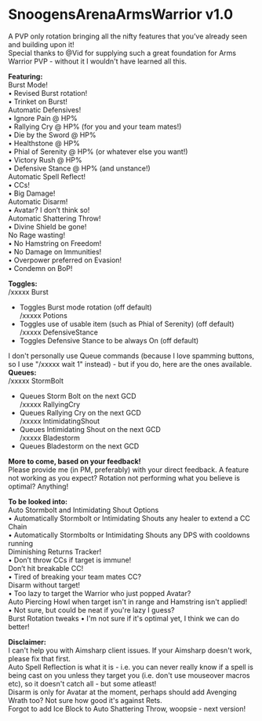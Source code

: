# SnoogensArenaArmsWarrior v1.0

A PVP only rotation bringing all the nifty features that you’ve already seen and building upon it!  
Special thanks to @Vid for supplying such a great foundation for Arms Warrior PVP - without it I wouldn't have learned all this.  

**Featuring:**  
Burst Mode!  
•	Revised Burst rotation!  
•	Trinket on Burst!  
Automatic Defensives!  
•	Ignore Pain @ HP%  
•	Rallying Cry @ HP% (for you and your team mates!)  
•	Die by the Sword @ HP%  
•	Healthstone @ HP%  
•	Phial of Serenity @ HP% (or whatever else you want!)  
•	Victory Rush @ HP%  
•	Defensive Stance @ HP% (and unstance!)  
Automatic Spell Reflect!  
•	CCs!  
•	Big Damage!  
Automatic Disarm!  
•	Avatar? I don’t think so!  
Automatic Shattering Throw!  
•	Divine Shield be gone!  
No Rage wasting!  
•	No Hamstring on Freedom!  
•	No Damage on Immunities!  
•	Overpower preferred on Evasion!  
•	Condemn on BoP!  

**Toggles:**  
/xxxxx Burst  
- Toggles Burst mode rotation (off default)  
/xxxxx Potions  
- Toggles use of usable item (such as Phial of Serenity) (off default)  
/xxxxx DefensiveStance  
- Toggles Defensive Stance to be always On (off default)  

I don't personally use Queue commands (because I love spamming buttons, so I use "/xxxxx wait 1" instead) - but if you do, here are the ones available.  
**Queues:**  
/xxxxx StormBolt  
- Queues Storm Bolt on the next GCD  
/xxxxx RallyingCry  
- Queues Rallying Cry on the next GCD  
/xxxxx IntimidatingShout  
- Queues Intimidating Shout on the next GCD  
/xxxxx Bladestorm  
- Queues Bladestorm on the next GCD  

**More to come, based on your feedback!**  
Please provide me (in PM, preferably) with your direct feedback. A feature not working as you expect? Rotation not performing what you believe is optimal? Anything!  

**To be looked into:**  
Auto Stormbolt and Intimidating Shout Options  
•	Automatically Stormbolt or Intimidating Shouts any healer to extend a CC Chain  
•	Automatically Stormbolts or Intimidating Shouts any DPS with cooldowns running  
Diminishing Returns Tracker!  
•	Don’t throw CCs if target is immune!  
Don’t hit breakable CC!  
•	Tired of breaking your team mates CC?  
Disarm without target!  
•	Too lazy to target the Warrior who just popped Avatar?  
Auto Piercing Howl when target isn't in range and Hamstring isn't applied!  
•	Not sure, but could be neat if you're lazy I guess?  
Burst Rotation tweaks
• I'm not sure if it's optimal yet, I think we can do better!  

**Disclaimer:**  
I can't help you with Aimsharp client issues. If your Aimsharp doesn't work, please fix that first.  
Auto Spell Reflection is what it is - i.e. you can never really know if a spell is being cast on you unless they target you (i.e. don't use mouseover macros etc), so it doesn't catch all - but some atleast!   
Disarm is only for Avatar at the moment, perhaps should add Avenging Wrath too? Not sure how good it's against Rets.  
Forgot to add Ice Block to Auto Shattering Throw, woopsie - next version!  
